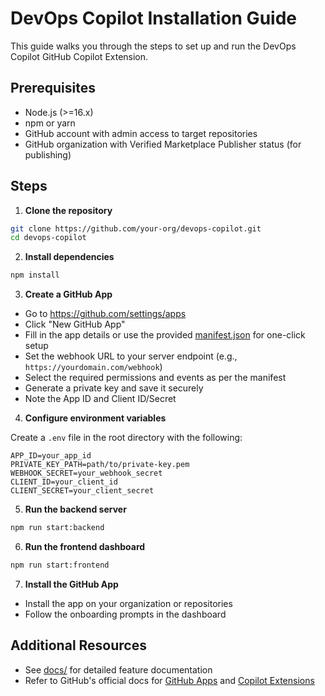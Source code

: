 # DevOps Copilot Installation Guide

This guide walks you through the steps to set up and run the DevOps Copilot GitHub Copilot Extension.

## Prerequisites

- Node.js (>=16.x)
- npm or yarn
- GitHub account with admin access to target repositories
- GitHub organization with Verified Marketplace Publisher status (for publishing)

## Steps

1. **Clone the repository**

```bash
git clone https://github.com/your-org/devops-copilot.git
cd devops-copilot
```

2. **Install dependencies**

```bash
npm install
```

3. **Create a GitHub App**

- Go to https://github.com/settings/apps
- Click "New GitHub App"
- Fill in the app details or use the provided [manifest.json](./manifest.json) for one-click setup
- Set the webhook URL to your server endpoint (e.g., `https://yourdomain.com/webhook`)
- Select the required permissions and events as per the manifest
- Generate a private key and save it securely
- Note the App ID and Client ID/Secret

4. **Configure environment variables**

Create a `.env` file in the root directory with the following:

```
APP_ID=your_app_id
PRIVATE_KEY_PATH=path/to/private-key.pem
WEBHOOK_SECRET=your_webhook_secret
CLIENT_ID=your_client_id
CLIENT_SECRET=your_client_secret
```

5. **Run the backend server**

```bash
npm run start:backend
```

6. **Run the frontend dashboard**

```bash
npm run start:frontend
```

7. **Install the GitHub App**

- Install the app on your organization or repositories
- Follow the onboarding prompts in the dashboard

## Additional Resources

- See [docs/](./docs) for detailed feature documentation
- Refer to GitHub's official docs for [GitHub Apps](https://docs.github.com/en/developers/apps) and [Copilot Extensions](https://docs.github.com/en/copilot)
